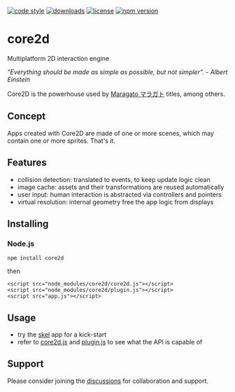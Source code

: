 [![code style](https://img.shields.io/badge/code_style-classic-blue.svg)](http://diogoeichert.github.io/eslint-config-classic)
[![downloads](https://img.shields.io/npm/dt/core2d.svg)](https://www.npmjs.com/package/core2d)
[![license](https://img.shields.io/github/license/diogoeichert/core2d.svg)](LICENSE)
[![npm version](https://img.shields.io/npm/v/core2d.svg)](https://www.npmjs.com/package/core2d)

# core2d
Multiplatform 2D interaction engine

*"Everything should be made as simple as possible, but not simpler". - Albert Einstein*

Core2D is the powerhouse used by [Maragato マラガト](https://maragato.itch.io) titles, among others.

## Concept
Apps created with Core2D are made of one or more scenes, which may contain one or more sprites. That's it.

## Features
- collision detection: translated to events, to keep update logic clean
- image cache: assets and their transformations are reused automatically
- user input: human interaction is abstracted via controllers and pointers
- virtual resolution: internal geometry free the app logic from displays

## Installing
### Node.js
```
npm install core2d
```
then
```
<script src="node_modules/core2d/core2d.js"></script>
<script src="node_modules/core2d/plugin.js"></script>
<script src="app.js"></script>
```

## Usage
- try the [skel](https://github.com/diogoeichert/core2d-skel/archive/refs/heads/main.zip) app for a kick-start
- refer to [core2d.js](core2d.js) and [plugin.js](plugin.js) to see what the API is capable of

## Support
Please consider joining the [discussions](https://github.com/diogoeichert/core2d/discussions) for collaboration and support.
